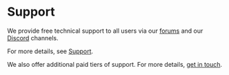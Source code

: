 # Support 

We provide free technical support to all users via our [forums](https://forums.improbable.io/) and our [Discord](https://discordapp.com/channels/311273633307951114/) channels. 

For more details, see [Support](https://docs.improbable.io/reference/latest/shared/pricing-and-support/support).

We also offer additional paid tiers of support. For more details, [get in touch](https://improbable.io/contact-us).